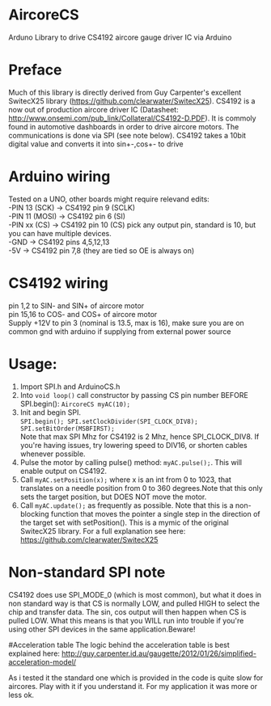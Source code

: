 # AircoreCS
Arduno Library to drive CS4192 aircore gauge driver IC via Arduino

# Preface
Much of this library is directly derived from Guy Carpenter's excellent SwitecX25 library (https://github.com/clearwater/SwitecX25).
CS4192 is a now out of production aircore driver IC (Datasheet: http://www.onsemi.com/pub_link/Collateral/CS4192-D.PDF). It is commoly found in automotive dashboards in order to drive aircore motors. The communications is done via  SPI (see note below). CS4192 takes a 10bit digital value and converts it into sin+-,cos+- to drive

# Arduino wiring
Tested on a UNO, other boards might require relevand edits:<br>
-PIN 13 (SCK) -> CS4192 pin 9 (SCLK)<br>
-PIN 11 (MOSI) -> CS4192 pin 6 (SI)<br>
-PIN xx (CS) -> CS4192 pin 10 (CS) pick any output pin, standard is 10, but you can have multiple devices.<br>
-GND -> CS4192 pins 4,5,12,13<br>
-5V -> CS4192 pin 7,8 (they are tied so OE is always on)<br>

# CS4192 wiring
pin 1,2 to SIN- and SIN+ of aircore motor<br>
pin 15,16 to COS- and COS+ of aircore motor<br>
Supply +12V to pin 3 (nominal is 13.5, max is 16), make sure you are on common gnd with arduino if supplying from external power source

# Usage:
1. Import SPI.h and ArduinoCS.h
2. Into `void loop()` call constructor by passing CS pin number BEFORE SPI.begin():
`AircoreCS myAC(10);`
3. Init and begin SPI.<br /> 
  `SPI.begin();
  SPI.setClockDivider(SPI_CLOCK_DIV8);
  SPI.setBitOrder(MSBFIRST);` <br />
  Note that max SPI Mhz for CS4192 is 2 Mhz, hence SPI_CLOCK_DIV8. If you're having issues, try lowering speed to DIV16, or    shorten cables whenever possible.<br />
4. Pulse the motor by calling pulse() method: `myAC.pulse();`. This will enable output on CS4192.
5. Call `myAC.setPosition(x);` where x is an int from 0 to 1023, that translates on a needle position from 0 to 360 degrees.Note that this only sets the target position, but DOES NOT move the motor.
6. Call `myAC.update();` as frequently as possible. Note that this is a non-blocking function that moves the pointer a single step in the direction of the target set with setPosition(). This is a mymic of the original SwitecX25 library. For a full explanation see here: https://github.com/clearwater/SwitecX25


# Non-standard SPI note
CS4192 does use SPI_MODE_0 (which is most common), but what it does in non standard way is that CS is normally LOW, and pulled HIGH to select the chip and transfer data. The sin, cos output will then happen when CS is pulled LOW.
What this means is that you WILL run into trouble if you're using other SPI devices in the same application.Beware!

#Acceleration table
The logic behind the acceleration table is best explained here:
http://guy.carpenter.id.au/gaugette/2012/01/26/simplified-acceleration-model/

As i tested it the standard one which is provided in the code is quite slow for aircores. Play with it if you understand it. For my application it was more or less ok.



